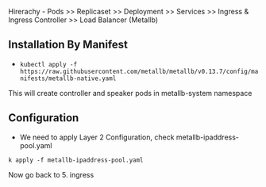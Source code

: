 Hirerachy - Pods >> Replicaset >> Deployment >> Services >> Ingress & Ingress Controller >> Load Balancer (Metallb)

## Installation By Manifest
* `kubectl apply -f https://raw.githubusercontent.com/metallb/metallb/v0.13.7/config/manifests/metallb-native.yaml`

This will create controller and speaker pods in metallb-system namespace

## Configuration
* We need to apply Layer 2 Configuration, check metallb-ipaddress-pool.yaml

`k apply -f metallb-ipaddress-pool.yaml`

Now go back to 5. ingress

